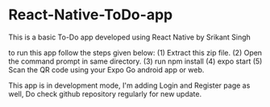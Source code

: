 # React-Native-ToDo-app

This is a basic To-Do app developed using React Native by Srikant Singh

to run this app follow the steps given below:
(1) Extract this zip file.
(2) Open the command prompt in same directory.
(3) run npm install
(4) expo start
(5) Scan the QR code using your Expo Go android app or web.

This app is in development mode, I'm adding Login and Register page as well,
Do check github repository regularly for new update.
